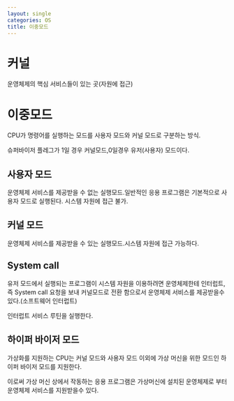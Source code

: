 ```yaml
---
layout: single
categories: OS
title: 이중모드
---
```

# 커널
운영체제의 핵심 서비스들이 있는 곳(자원에 접근)
# 이중모드
CPU가 명령어를 실행하는 모드를 사용자 모드와 커널 모드로 구분하는 방식.

슈퍼바이저 플레그가 1일 경우 커널모드,0일경우 유저(사용자) 모드이다.
## 사용자 모드
운영체제 서비스를 제공받을 수 없는 실행모드.일반적인 응용 프로그램은 기본적으로 사용자 모드로 실행된다. 시스템 자원에 접근 불가.
## 커널 모드 
운영체제 서비스를 제공받을 수 있는 실행모드.시스템 자원에 접근 가능하다.

## System call
유저 모드에서 실행되는 프로그램이 시스템 자원을 이용하려면 운영체제한테 인터럽트,즉 System call 요청을 보내 커널모드로 전환 함으로서 운영체제 서비스를 제공받을수 있다.(소프트웨어 인터럽트)
 

인터럽트 서비스 루틴을 실행한다.
## 하이퍼 바이저 모드
가상화를 지원하는 CPU는 커널 모드와 사용자 모드 이외에 가상 머신을 위한 모드인 하이퍼 바이저 모드를 지원한다.

이로써 가상 머신 상에서 작동하는 응용 프로그램은 가상머신에 설치된 운영체제로 부터 운영체제 서비스를 지원받을수 있다.